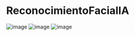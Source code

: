 # ReconocimientoFacialIA

![image](https://user-images.githubusercontent.com/66330281/228339062-f6eca197-db62-4d37-8554-c76801bdb6a2.png)
![image](https://user-images.githubusercontent.com/66330281/228339254-f93241b2-ca98-4777-b174-3c8bb591fb64.png)
![image](https://user-images.githubusercontent.com/66330281/228339364-69510be4-290b-480c-8cb3-4f99e45594e5.png)
